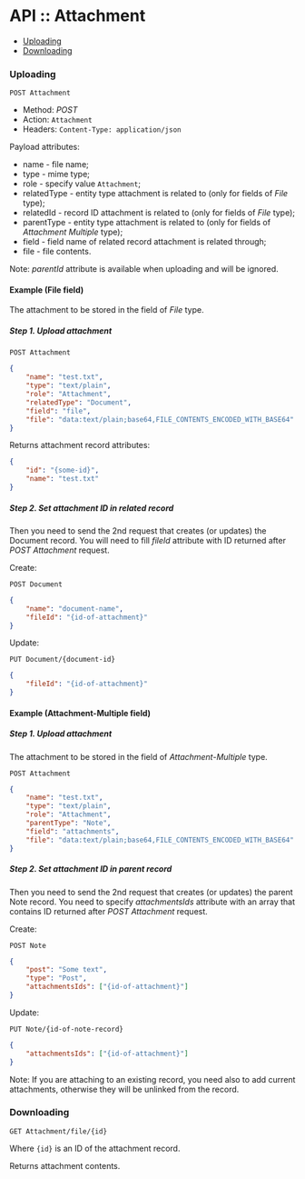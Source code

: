 # API :: Attachment

* [Uploading](#uploading)
* [Downloading](#downloading)

### Uploading

`POST Attachment`

* Method: *POST*
* Action: `Attachment`
* Headers: `Content-Type: application/json`

Payload attributes:

* name - file name;
* type - mime type;
* role - specify value `Attachment`;
* relatedType - entity type attachment is related to (only for fields of *File* type);
* relatedId - record ID attachment is related to (only for fields of *File* type);
* parentType - entity type attachment is related to (only for fields of *Attachment Multiple* type);
* field - field name of related record attachment is related through;
* file - file contents.

Note: *parentId* attribute is available when uploading and will be ignored.

#### Example (File field)

The attachment to be stored in the field of *File* type. 

##### Step 1. Upload attachment

`POST Attachment`

```json
{
    "name": "test.txt",
    "type": "text/plain",
    "role": "Attachment",
    "relatedType": "Document",
    "field": "file",
    "file": "data:text/plain;base64,FILE_CONTENTS_ENCODED_WITH_BASE64"
}
```

Returns attachment record attributes:

```json
{
    "id": "{some-id}",
    "name": "test.txt"
}
```

##### Step 2. Set attachment ID in related record

Then you need to send the 2nd request that creates (or updates) the Document record. You will need to fill *fileId* attribute with ID returned after *POST Attachment* request.

Create:

`POST Document`

```json
{
    "name": "document-name",
    "fileId": "{id-of-attachment}"
}
```
Update:

`PUT Document/{document-id}`

```json
{
    "fileId": "{id-of-attachment}"
}
```


#### Example (Attachment-Multiple field)

##### Step 1. Upload attachment

The attachment to be stored in the field of *Attachment-Multiple* type. 

`POST Attachment`

```json
{
    "name": "test.txt",
    "type": "text/plain",
    "role": "Attachment",
    "parentType": "Note",
    "field": "attachments",
    "file": "data:text/plain;base64,FILE_CONTENTS_ENCODED_WITH_BASE64"
}
```

##### Step 2. Set attachment ID in parent record

Then you need to send the 2nd request that creates (or updates) the parent Note record. You need to specify *attachmentsIds* attribute with an array that contains ID returned after *POST Attachment* request.

Create:


`POST Note`

```json
{
    "post": "Some text",
    "type": "Post",
    "attachmentsIds": ["{id-of-attachment}"]
}
```

Update:

`PUT Note/{id-of-note-record}`

```json
{
    "attachmentsIds": ["{id-of-attachment}"]
}
```

Note: If you are attaching to an existing record, you need also to add current attachments, otherwise they will be unlinked from the record.



### Downloading

`GET Attachment/file/{id}`

Where `{id}` is an ID of the attachment record.

Returns attachment contents.
